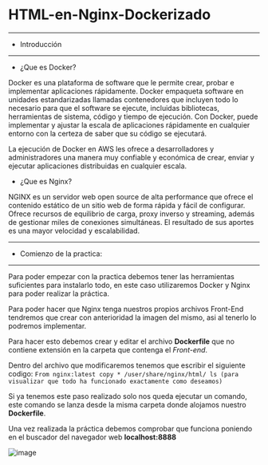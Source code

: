 # HTML-en-Nginx-Dockerizado

___
- Introducción
___
- ¿Que es Docker?

Docker es una plataforma de software que le permite crear, probar e implementar aplicaciones rápidamente. Docker empaqueta software en unidades estandarizadas llamadas contenedores que incluyen todo lo necesario para que el software se ejecute, incluidas bibliotecas, herramientas de sistema, código y tiempo de ejecución. Con Docker, puede implementar y ajustar la escala de aplicaciones rápidamente en cualquier entorno con la certeza de saber que su código se ejecutará.

La ejecución de Docker en AWS les ofrece a desarrolladores y administradores una manera muy confiable y económica de crear, enviar y ejecutar aplicaciones distribuidas en cualquier escala.

- ¿Que es Nginx?

NGINX es un servidor web open source de alta performance que ofrece el contenido estático de un sitio web de forma rápida y fácil de configurar. Ofrece recursos de equilibrio de carga, proxy inverso y streaming, además de gestionar miles de conexiones simultáneas. El resultado de sus aportes es una mayor velocidad y escalabilidad.

___
- Comienzo de la practica:
___

Para poder empezar con la practica debemos tener las herramientas suficientes para instalarlo todo, en este caso utilizaremos Docker y Nginx para poder realizar la práctica.

Para poder hacer que Nginx tenga nuestros propios archivos Front-End tendremos que crear con anterioridad la imagen del mismo, asi al tenerlo lo podremos implementar.

Para hacer esto debemos crear y editar el archivo **Dockerfile** que no contiene extensión en la carpeta que contenga el *Front-end*.

Dentro del archivo que modificaremos tenemos que escribir el siguiente codigo:
``
From nginx:latest
copy * /user/share/nginx/html/
ls (para visualizar que todo ha funcionado exactamente como deseamos)
``

Si ya tenemos este paso realizado solo nos queda ejecutar un comando, este comando se lanza desde la misma carpeta donde alojamos nuestro **Dockerfile**.

Una vez realizada la práctica debemos comprobar que funciona poniendo en el buscador del navegador web **localhost:8888**

![image](https://user-images.githubusercontent.com/98842240/169796252-dd96a903-64a3-4454-ad19-a26fa32bd931.png)
